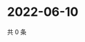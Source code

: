 # 2022-06-10

共 0 条

<!-- BEGIN WEIBO -->
<!-- 最后更新时间 Fri Jun 10 2022 13:13:32 GMT+0800 (China Standard Time) -->

<!-- END WEIBO -->
